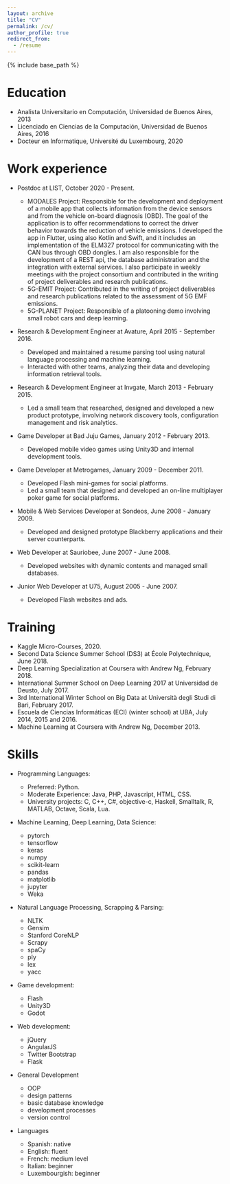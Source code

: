 ```yaml
---
layout: archive
title: "CV"
permalink: /cv/
author_profile: true
redirect_from:
  - /resume
---
```


{% include base_path %}

Education
======
* Analista Universitario en Computación, Universidad de Buenos Aires, 2013
* Licenciado en Ciencias de la Computación, Universidad de Buenos Aires, 2016
* Docteur en Informatique, Université du Luxembourg, 2020

Work experience
======
* Postdoc at LIST, October 2020 - Present.
  * MODALES Project: Responsible for the development and deployment of a mobile app that collects information from the device sensors and from the vehicle on-board diagnosis (OBD). The goal of the application is to offer recommendations to correct the driver behavior towards the reduction of vehicle emissions. I developed the app in Flutter, using also Kotlin and Swift, and it includes an implementation of the ELM327 protocol for communicating with the CAN bus through OBD dongles. I am also responsible for the development of a REST api, the database administration and the integration with external services. I also participate in weekly meetings with the project consortium and contributed in the writing of project deliverables and research publications.
  * 5G-EMIT Project: Contributed in the writing of project deliverables and research publications related to the assessment of 5G EMF emissions.
  * 5G-PLANET Project: Responsible of a platooning demo involving small robot cars and deep learning.

* Research & Development Engineer at Avature, April 2015 - September 2016.
  * Developed and maintained a resume parsing tool using natural language processing and machine learning.
  * Interacted with other teams, analyzing their data and developing information retrieval tools.

* Research & Development Engineer at Invgate, March 2013 - February 2015.
  * Led a small team that researched, designed and developed a new product prototype, involving network discovery tools, configuration management and risk analytics.

* Game Developer at Bad Juju Games, January 2012 - February 2013.
  * Developed mobile video games using Unity3D and internal development tools.

* Game Developer at Metrogames, January 2009 - December 2011.
  * Developed Flash mini-games for social platforms.
  * Led a small team that designed and developed an on-line multiplayer poker game for social platforms.

* Mobile & Web Services Developer at Sondeos, June 2008 - January 2009.
  * Developed and designed prototype Blackberry applications and their server counterparts.

* Web Developer at Sauriobee, June 2007 - June 2008.
  * Developed websites with dynamic contents and managed small databases.

* Junior Web Developer at U75, August 2005 - June 2007.
  * Developed Flash websites and ads.

Training
======
* Kaggle Micro-Courses, 2020.
* Second Data Science Summer School (DS3) at École Polytechnique, June 2018.
* Deep Learning Specialization at Coursera with Andrew Ng, February 2018.
* International Summer School on Deep Learning 2017 at Universidad de Deusto, July 2017.
* 3rd International Winter School on Big Data at Università degli Studi di Bari, February 2017.
* Escuela de Ciencias Informáticas (ECI) (winter school) at UBA, July 2014, 2015 and 2016.
* Machine Learning at Coursera with Andrew Ng, December 2013.

Skills
======
* Programming Languages:
  * Preferred: Python.
  * Moderate Experience: Java, PHP, Javascript, HTML, CSS.
  * University projects: C, C++, C#, objective-c, Haskell, Smalltalk, R, MATLAB, Octave, Scala, Lua.

* Machine Learning, Deep Learning, Data Science:
  * pytorch
  * tensorflow
  * keras
  * numpy
  * scikit-learn
  * pandas
  * matplotlib
  * jupyter
  * Weka

* Natural Language Processing, Scrapping & Parsing:
  * NLTK
  * Gensim
  * Stanford CoreNLP
  * Scrapy
  * spaCy
  * ply
  * lex
  * yacc

* Game development:
  * Flash
  * Unity3D
  * Godot

* Web development:
  * jQuery
  * AngularJS
  * Twitter Bootstrap
  * Flask

* General Development
  * OOP
  * design patterns
  * basic database knowledge
  * development processes
  * version control

* Languages
  * Spanish: native
  * English: fluent
  * French: medium level
  * Italian: beginner
  * Luxembourgish: beginner
